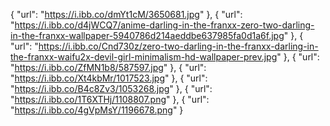   {
    "url": "https://i.ibb.co/dmYt1cM/3650681.jpg"
  },
  {
    "url": "https://i.ibb.co/d4jWCQ7/anime-darling-in-the-franxx-zero-two-darling-in-the-franxx-wallpaper-5940786d214aeddbe637985fa0d1a6f.jpg"
  },
  {
    "url": "https://i.ibb.co/Cnd730z/zero-two-darling-in-the-franxx-darling-in-the-franxx-waifu2x-devil-girl-minimalism-hd-wallpaper-prev.jpg"
  },
  {
    "url": "https://i.ibb.co/ZfMN1b8/587597.jpg"
  },
  {
    "url": "https://i.ibb.co/Xt4kbMr/1017523.jpg"
  },
  {
    "url": "https://i.ibb.co/B4c8Zv3/1053268.jpg"
  },
  {
    "url": "https://i.ibb.co/1T6XTHj/1108807.png"
  },
  {
    "url": "https://i.ibb.co/4gVpMsY/1196678.png"
  }
